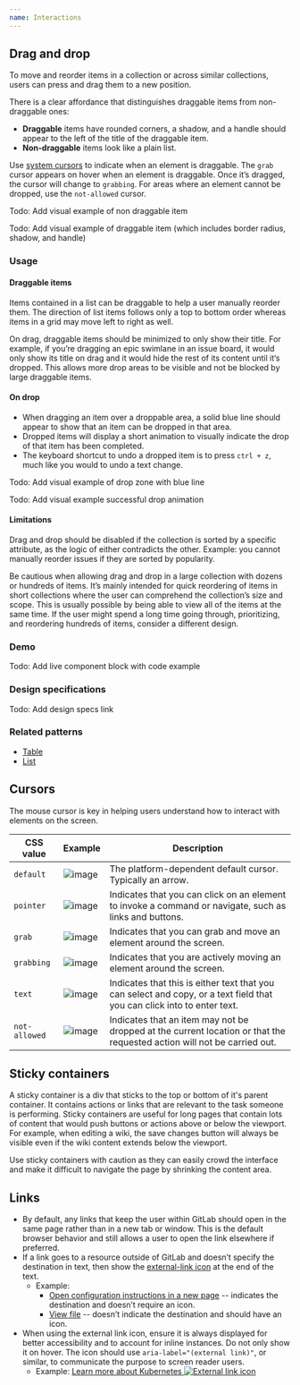 ```yaml
---
name: Interactions
---
```


## Drag and drop

To move and reorder items in a collection or across similar collections, users can press and drag them to a new position.

There is a clear affordance that distinguishes draggable items from non-draggable ones:

- **Draggable** items have rounded corners, a shadow, and a handle should appear to the left of the title of the draggable item.
- **Non-draggable** items look like a plain list.

Use [system cursors](#cursors) to indicate when an element is draggable. The `grab` cursor appears on hover when an element is draggable. Once it’s dragged, the cursor will change to `grabbing`. For areas where an element cannot be dropped, use the `not-allowed` cursor.

Todo: Add visual example of non draggable item

Todo: Add visual example of draggable item (which includes border radius, shadow, and handle)

### Usage

#### Draggable items

Items contained in a list can be draggable to help a user manually reorder them. The direction of list items follows only a top to bottom order whereas items in a grid may move left to right as well.

On drag, draggable items should be minimized to only show their title. For example, if you’re dragging an epic swimlane in an issue board, it would only show its title on drag and it would hide the rest of its content until it‘s dropped. This allows more drop areas to be visible and not be blocked by large draggable items.

#### On drop

- When dragging an item over a droppable area, a solid blue line should appear to show that an item can be dropped in that area.
- Dropped items will display a short animation to visually indicate the drop of that item has been completed. 
- The keyboard shortcut to undo a dropped item is to press `ctrl + z`, much like you would to undo a text change. 

Todo: Add visual example of drop zone with blue line

Todo: Add visual example successful drop animation

#### Limitations

Drag and drop should be disabled if the collection is sorted by a specific attribute, as the logic of either contradicts the other. Example: you cannot manually reorder issues if they are sorted by popularity.

Be cautious when allowing drag and drop in a large collection with dozens or hundreds of items. It’s mainly intended for quick reordering of items in short collections where the user can comprehend the collection’s size and scope. This is usually possible by being able to view all of the items at the same time. If the user might spend a long time going through, prioritizing, and reordering hundreds of items, consider a different design.

### Demo

Todo: Add live component block with code example

### Design specifications

Todo: Add design specs link

### Related patterns

- [Table](/components/table)
- [List](/components/list)

## Cursors

The mouse cursor is key in helping users understand how to interact with elements on the screen.

| **CSS value** | **Example** | **Description** |
| --- | --- | --- |
| `default` | ![image](/img/cursors-default.svg) | The platform-dependent default cursor. Typically an arrow. |
| `pointer` | ![image](/img/cursors-pointer.svg) | Indicates that you can click on an element to invoke a command or navigate, such as links and buttons. |
| `grab` | ![image](/img/cursors-grab.svg) | Indicates that you can grab and move an element around the screen. |
| `grabbing` | ![image](/img/cursors-grabbing.svg) | Indicates that you are actively moving an element around the screen. |
| `text` | ![image](/img/cursors-text.svg) | Indicates that this is either text that you can select and copy, or a text field that you can click into to enter text. |
| `not-allowed` | ![image](/img/cursors-notallowed.svg) | Indicates that an item may not be dropped at the current location or that the requested action will not be carried out. |

## Sticky containers

A sticky container is a div that sticks to the top or bottom of it's parent container. It contains actions or links that are relevant to the task someone is performing. Sticky containers are useful for long pages that contain lots of content that would push buttons or actions above or below the viewport. For example, when editing a wiki, the save changes button will always be visible even if the wiki content extends below the viewport.

Use sticky containers with caution as they can easily crowd the interface and make it difficult to navigate the page by shrinking the content area.

## Links

- By default, any links that keep the user within GitLab should open in the same page rather than in a new tab or window. This is the default browser behavior and still allows a user to open the link elsewhere if preferred.
- If a link goes to a resource outside of GitLab and doesn’t specify the destination in text, then show the [external-link icon](http://gitlab-org.gitlab.io/gitlab-svgs/?q=~external-link) at the end of the text.
    - Example:
        - [Open configuration instructions in a new page]() -- indicates the destination and doesn’t require an icon.
        - [View file]() -- doesn’t indicate the destination and should have an icon.
- When using the external link icon, ensure it is always displayed for better accessibility and to account for inline instances. Do not only show it on hover. The icon should use `aria-label="(external link)"`, or similar, to communicate the purpose to screen reader users.
    - Example: <a href="someAddress" class="gl-link">Learn more about Kubernetes <img src="/img/sprite_icons_external-link.svg" alt="External link icon" role="img" class="figure-img p-a-5"></a>
